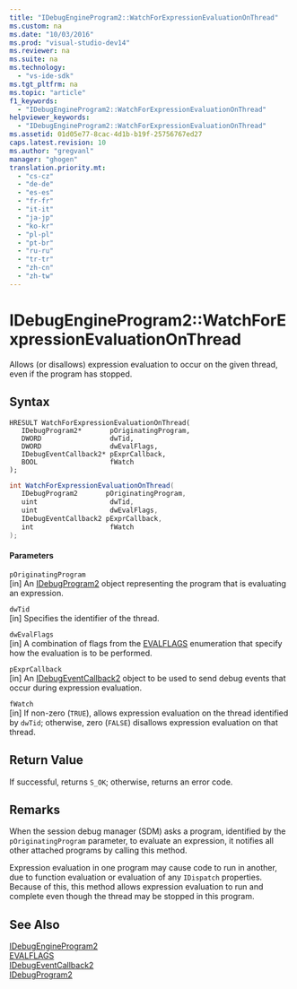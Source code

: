 ```yaml
---
title: "IDebugEngineProgram2::WatchForExpressionEvaluationOnThread"
ms.custom: na
ms.date: "10/03/2016"
ms.prod: "visual-studio-dev14"
ms.reviewer: na
ms.suite: na
ms.technology: 
  - "vs-ide-sdk"
ms.tgt_pltfrm: na
ms.topic: "article"
f1_keywords: 
  - "IDebugEngineProgram2::WatchForExpressionEvaluationOnThread"
helpviewer_keywords: 
  - "IDebugEngineProgram2::WatchForExpressionEvaluationOnThread"
ms.assetid: 01d05e77-8cac-4d1b-b19f-25756767ed27
caps.latest.revision: 10
ms.author: "gregvanl"
manager: "ghogen"
translation.priority.mt: 
  - "cs-cz"
  - "de-de"
  - "es-es"
  - "fr-fr"
  - "it-it"
  - "ja-jp"
  - "ko-kr"
  - "pl-pl"
  - "pt-br"
  - "ru-ru"
  - "tr-tr"
  - "zh-cn"
  - "zh-tw"
---
```

# IDebugEngineProgram2::WatchForExpressionEvaluationOnThread
Allows (or disallows) expression evaluation to occur on the given thread, even if the program has stopped.  
  
## Syntax  
  
```cpp#  
HRESULT WatchForExpressionEvaluationOnThread(   
   IDebugProgram2*       pOriginatingProgram,  
   DWORD                 dwTid,  
   DWORD                 dwEvalFlags,  
   IDebugEventCallback2* pExprCallback,  
   BOOL                  fWatch  
);  
```  
  
```c#  
int WatchForExpressionEvaluationOnThread(   
   IDebugProgram2       pOriginatingProgram,  
   uint                  dwTid,  
   uint                  dwEvalFlags,  
   IDebugEventCallback2 pExprCallback,  
   int                   fWatch  
);  
```  
  
#### Parameters  
 `pOriginatingProgram`  
 [in] An [IDebugProgram2](../extensibility/idebugprogram2.md) object representing the program that is evaluating an expression.  
  
 `dwTid`  
 [in] Specifies the identifier of the thread.  
  
 `dwEvalFlags`  
 [in] A combination of flags from the [EVALFLAGS](../extensibility/evalflags.md) enumeration that specify how the evaluation is to be performed.  
  
 `pExprCallback`  
 [in] An [IDebugEventCallback2](../extensibility/idebugeventcallback2.md) object to be used to send debug events that occur during expression evaluation.  
  
 `fWatch`  
 [in] If non-zero (`TRUE`), allows expression evaluation on the thread identified by `dwTid`; otherwise, zero (`FALSE`) disallows expression evaluation on that thread.  
  
## Return Value  
 If successful, returns `S_OK`; otherwise, returns an error code.  
  
## Remarks  
 When the session debug manager (SDM) asks a program, identified by the `pOriginatingProgram` parameter, to evaluate an expression, it notifies all other attached programs by calling this method.  
  
 Expression evaluation in one program may cause code to run in another, due to function evaluation or evaluation of any `IDispatch` properties. Because of this, this method allows expression evaluation to run and complete even though the thread may be stopped in this program.  
  
## See Also  
 [IDebugEngineProgram2](../extensibility/idebugengineprogram2.md)   
 [EVALFLAGS](../extensibility/evalflags.md)   
 [IDebugEventCallback2](../extensibility/idebugeventcallback2.md)   
 [IDebugProgram2](../extensibility/idebugprogram2.md)